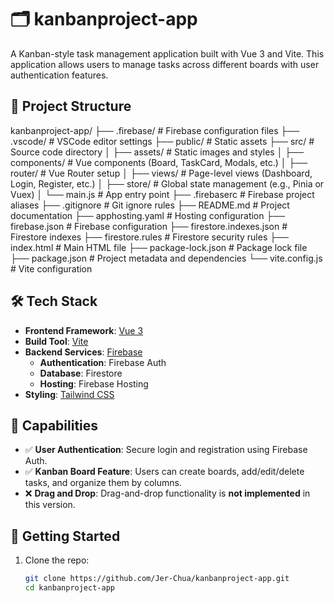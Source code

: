 # 🗂️ kanbanproject-app

A Kanban-style task management application built with Vue 3 and Vite. This application allows users to manage tasks across different boards with user authentication features.

## 📁 Project Structure

kanbanproject-app/ ├── .firebase/ # Firebase configuration files ├── .vscode/ # VSCode editor settings ├── public/ # Static assets ├── src/ # Source code directory │ ├── assets/ # Static images and styles │ ├── components/ # Vue components (Board, TaskCard, Modals, etc.) │ ├── router/ # Vue Router setup │ ├── views/ # Page-level views (Dashboard, Login, Register, etc.) │ ├── store/ # Global state management (e.g., Pinia or Vuex) │ └── main.js # App entry point ├── .firebaserc # Firebase project aliases ├── .gitignore # Git ignore rules ├── README.md # Project documentation ├── apphosting.yaml # Hosting configuration ├── firebase.json # Firebase configuration ├── firestore.indexes.json # Firestore indexes ├── firestore.rules # Firestore security rules ├── index.html # Main HTML file ├── package-lock.json # Package lock file ├── package.json # Project metadata and dependencies └── vite.config.js # Vite configuration


## 🛠️ Tech Stack

- **Frontend Framework**: [Vue 3](https://vuejs.org/)
- **Build Tool**: [Vite](https://vitejs.dev/)
- **Backend Services**: [Firebase](https://firebase.google.com/)
  - **Authentication**: Firebase Auth
  - **Database**: Firestore
  - **Hosting**: Firebase Hosting
- **Styling**: [Tailwind CSS](https://tailwindcss.com/)

## 🔐 Capabilities

- ✅ **User Authentication**: Secure login and registration using Firebase Auth.
- ✅ **Kanban Board Feature**: Users can create boards, add/edit/delete tasks, and organize them by columns.
- ❌ **Drag and Drop**: Drag-and-drop functionality is **not implemented** in this version.

## 🚀 Getting Started

1. Clone the repo:
   ```bash
   git clone https://github.com/Jer-Chua/kanbanproject-app.git
   cd kanbanproject-app
